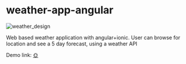 # weather-app-angular

![weather_design](https://user-images.githubusercontent.com/98050006/223668129-57b04869-5daf-420a-ae4b-904f4af1325a.jpg)

Web based weather application with angular+ionic. User can browse for location and see a 5 day forecast, using a weather API

Demo link: [🌞](https://bokanyi.github.io/weather-app-angular/)
